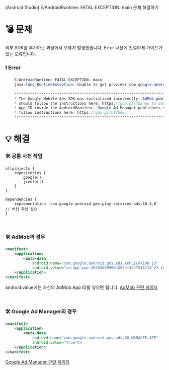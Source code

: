 [Android Studio] E/AndroidRuntime: FATAL EXCEPTION: main 문제 해결하기

# 💣 문제
외부 SDK를 추가하는 과정에서 오류가 발생했습니다.
Error 내용에 친절하게 가이드가 있는 오류입니다.

### ❗ Error
```java
    E/AndroidRuntime: FATAL EXCEPTION: main
    java.lang.RuntimeException: Unable to get provider com.google.android.gms.ads.MobileAdsInitProvider: java.lang.IllegalStateException: 
    
    ******************************************************************************
    * The Google Mobile Ads SDK was initialized incorrectly. AdMob publishers    *
    * should follow the instructions here: https://goo.gl/fQ2neu to add a valid  *
    * App ID inside the AndroidManifest. Google Ad Manager publishers should     *
    * follow instructions here: https://goo.gl/h17b6x.                           *
    ******************************************************************************
```

# 💡 해결

### 🛠 공통 사전 작업

```
allprojects {
    repositories {
        google()
        jcenter()
    }
}
```

```
dependencies {
    implementation 'com.google.android.gms:play-services-ads:18.3.0' // 버전 확인 필요
}
```

&nbsp;

### 🛠 AdMob의 경우
```xml
<manifest>
    <application>
        <meta-data
            android:name="com.google.android.gms.ads.APPLICATION_ID"
            android:value="ca-app-pub-3940256099942544~3347511713"/> // 자신의 AdMob App ID
    </application>
</manifest>
```
android:value에는 자신의 AdMob App ID를 넣으면 됩니다.
[AdMob 관련 페이지](https://developers.google.com/admob/android/quick-start#update_your_androidmanifestxml)

&nbsp;

### 🛠 Google Ad Manager의 경우
```xml
<manifest>
    <application>
        <meta-data
            android:name="com.google.android.gms.ads.AD_MANAGER_APP"
            android:value="true"/>
    </application>
</manifest>
```
[Google Ad Manager 관련 페이지](https://developers.google.com/ad-manager/mobile-ads-sdk/android/quick-start#update_your_androidmanifestxml)